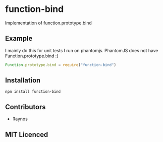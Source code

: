 # function-bind

<!--
    [![build status][1]][2]
    [![NPM version][3]][4]
    [![Coverage Status][5]][6]
    [![gemnasium Dependency Status][7]][8]
    [![Davis Dependency status][9]][10]
-->

<!-- [![browser support][11]][12] -->

Implementation of function.prototype.bind

## Example

I mainly do this for unit tests I run on phantomjs.
PhantomJS does not have Function.prototype.bind :(

```js
Function.prototype.bind = require("function-bind")
```

## Installation

`npm install function-bind`

## Contributors

 - Raynos

## MIT Licenced

  [1]: https://secure.travis-ci.org/Raynos/function-bind.png
  [2]: https://travis-ci.org/Raynos/function-bind
  [3]: https://badge.fury.io/js/function-bind.png
  [4]: https://badge.fury.io/js/function-bind
  [5]: https://coveralls.io/repos/Raynos/function-bind/badge.png
  [6]: https://coveralls.io/r/Raynos/function-bind
  [7]: https://gemnasium.com/Raynos/function-bind.png
  [8]: https://gemnasium.com/Raynos/function-bind
  [9]: https://david-dm.org/Raynos/function-bind.png
  [10]: https://david-dm.org/Raynos/function-bind
  [11]: https://ci.testling.com/Raynos/function-bind.png
  [12]: https://ci.testling.com/Raynos/function-bind
